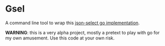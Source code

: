 Gsel
====

A command line tool to wrap this [json-select go implementation].

**WARNING**: this is a very alpha project, mostly a pretext to play with
go for my own amusement. Use this code at your own risk.


[json-select go implementation]: https://github.com/coddingtonbear/go-jsonselect
